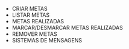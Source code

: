 - CRIAR METAS
- LISTAR METAS
- METAS REALIZADAS
- MARCAR/DESMARCAR METAS REALIZADAS
- REMOVER METAS
- SISTEMAS DE MENSAGENS